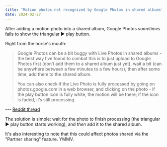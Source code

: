 ```yaml
---
title: "Motion photos not recognized by Google Photos in shared albums"
date: 2024-02-27
---
```


After adding a motion photo into a shared album, Google Photos *sometimes* fails to show the triangular ▶ play button.

Right from the horse's mouth:

> Google Photos can be a bit buggy with Live Photos in shared albums - the best way I’ve found to combat this is to just upload to Google Photos first (don’t add them to a shared album just yet), wait a bit (can be anywhere between a few minutes to a few hours), then after some time, add them to the shared album.
>
> You can also check if the Live Photo is fully processed by going on photos.google.com in a web browser, and clicking on the photo - if the play button icon is fully white, the motion will be there; if the icon is faded, it’s still processing.

--- [Reddit thread](https://www.reddit.com/r/googlephotos/comments/vhjjn6/comment/id7tn0i/)

The solution is simple: wait for the photo to finish processing (the triangular ▶ play button starts working), and *then* add it to the shared album.

It's also interesting to note that this could affect photos shared via the "Partner sharing" feature.  YMMV.
